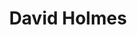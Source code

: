 ---
title: "David Holmes"
summary: "Northern Irish DJ, musician and composer, born 14 February 1969. For the New Zealand/UK-Engineer please us For the UK-Engineer please use For the US-Engineer please use"
image: "david-holmes.jpg"
apple_music_artist_url: "https://music.apple.com/gb/artist/david-holmes/315355"
---